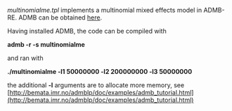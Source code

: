 _multinomialme.tpl_ implements a multinomial mixed effects model in ADMB-RE. ADMB can be obtained [here](http://admb-project.org/).

Having installed ADMB, the code can be compiled with 

**admb -r -s multinomialme**

and ran with 

**./multinomialme -l1 50000000 -l2 200000000 -l3 50000000**

the additional **-l** arguments are to allocate more memory, see [http://bemata.imr.no/admblp/doc/examples/admb_tutorial.html](http://bemata.imr.no/admblp/doc/examples/admb_tutorial.html)
